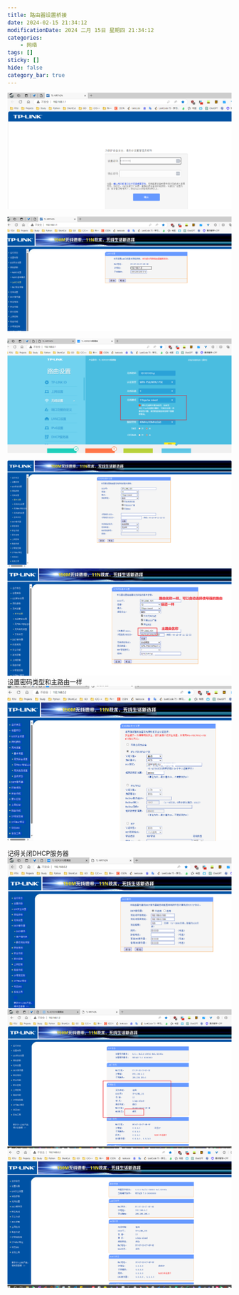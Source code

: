 ```yaml
---
title: 路由器设置桥接
date: 2024-02-15 21:34:12
modificationDate: 2024 二月 15日 星期四 21:34:12
categories: 
	- 网络
tags: []
sticky: []
hide: false
category_bar: true
---
```


![](../source/imgs/Pasted%20image%2020240215213434.png)


![](../source/imgs/Pasted%20image%2020240215213536.png)


![](../source/imgs/Pasted%20image%2020240215213849.png)

![](../source/imgs/Pasted%20image%2020240215214100.png)
![](../source/imgs/Pasted%20image%2020240215221821.png)
设置密码类型和主路由一样
![](../source/imgs/Pasted%20image%2020240215221453.png)

记得关闭DHCP服务器
![](../source/imgs/Pasted%20image%2020240215221417.png)
![](../source/imgs/Pasted%20image%2020240215221130.png)![](../source/imgs/Pasted%20image%2020240215221401.png)